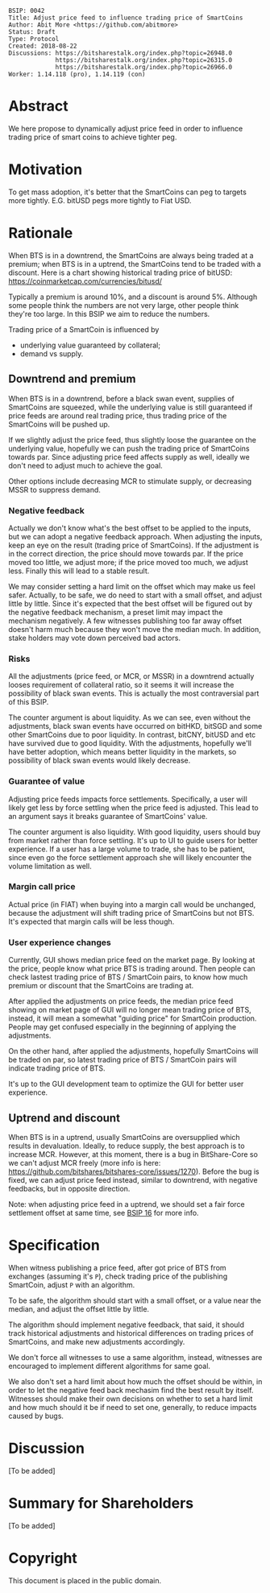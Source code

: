     BSIP: 0042
    Title: Adjust price feed to influence trading price of SmartCoins
    Author: Abit More <https://github.com/abitmore>
    Status: Draft
    Type: Protocol
    Created: 2018-08-22
    Discussions: https://bitsharestalk.org/index.php?topic=26948.0
                 https://bitsharestalk.org/index.php?topic=26315.0
                 https://bitsharestalk.org/index.php?topic=26966.0
    Worker: 1.14.118 (pro), 1.14.119 (con)

# Abstract

We here propose to dynamically adjust price feed in order to influence trading
price of smart coins to achieve tighter peg.

# Motivation

To get mass adoption, it's better that the SmartCoins can peg to targets more
tightly. E.G. bitUSD pegs more tightly to Fiat USD.

# Rationale

When BTS is in a downtrend, the SmartCoins are always being traded at a
premium; when BTS is in a uptrend, the SmartCoins tend to be traded with a
discount. Here is a chart showing historical trading price of bitUSD:
https://coinmarketcap.com/currencies/bitusd/

Typically a premium is around 10%, and a discount is around 5%. Although some
people think the numbers are not very large, other people think they're too
large. In this BSIP we aim to reduce the numbers.

Trading price of a SmartCoin is influenced by
* underlying value guaranteed by collateral;
* demand vs supply.

## Downtrend and premium

When BTS is in a downtrend, before a black swan event, supplies of SmartCoins
are squeezed, while the underlying value is still guaranteed if price feeds are
around real trading price, thus trading price of the SmartCoins will be pushed
up.

If we slightly adjust the price feed, thus slightly loose the guarantee on the
underlying value, hopefully we can push the trading price of SmartCoins towards
par. Since adjusting price feed affects supply as well, ideally we don't need to
adjust much to achieve the goal.

Other options include decreasing MCR to stimulate supply, or decreasing MSSR to
suppress demand.

### Negative feedback

Actually we don't know what's the best offset to be applied to the inputs, but 
we can adopt a negative feedback approach. When adjusting the inputs, keep an
eye on the result (trading price of SmartCoins). If the adjustment is in the
correct direction, the price should move towards par. If the price moved too
little, we adjust more; if the price moved too much, we adjust less. Finally
this will lead to a stable result.

We may consider setting a hard limit on the offset which may make us feel safer.
Actually, to be safe, we do need to start with a small offset, and adjust little
by little. Since it's expected that the best offset will be figured out by the
negative feedback mechanism, a preset limit may impact the mechanism negatively.
A few witnesses publishing too far away offset doesn't harm much because
they won't move the median much. In addition, stake holders may vote down
perceived bad actors.

### Risks

All the adjustments (price feed, or MCR, or MSSR) in a downtrend actually looses
requirement of collateral ratio, so it seems it will increase the possibility
of black swan events. This is actually the most contraversial part of this BSIP.

The counter argument is about liquidity. As we can see, even without the
adjustments, black swan events have occurred on bitHKD, bitSGD and some other
SmartCoins due to poor liquidity. In contrast, bitCNY, bitUSD and etc have
survived due to good liquidity. With the adjustments, hopefully we'll have
better adoption, which means better liquidity in the markets, so possibility
of black swan events would likely decrease.

### Guarantee of value

Adjusting price feeds impacts force settlements. Specifically, a user will
likely get less by force settling when the price feed is adjusted. This lead
to an argument says it breaks guarantee of SmartCoins' value.

The counter argument is also liquidity. With good liquidity, users should buy
from market rather than force settling. It's up to UI to guide users for better
experience. If a user has a large volume to trade, she has to be patient,
since even go the force settlement approach she will likely encounter the
volume limitation as well.

### Margin call price

Actual price (in FIAT) when buying into a margin call would be unchanged,
because the adjustment will shift trading price of SmartCoins but not BTS.
It's expected that margin calls will be less though.

### User experience changes

Currently, GUI shows median price feed on the market page. By looking at the
price,
people know what price BTS is trading around. Then people can check lastest
trading price of BTS / SmartCoin pairs, to know how much premium or discount
that the SmartCoins are trading at.

After applied the adjustments on price feeds, the median price feed showing
on market page of GUI will no longer mean trading price of BTS, instead, it
will mean a somewhat "guiding price" for SmartCoin production. People may get
confused especially in the beginning of applying the adjustments.

On the other hand, after applied the adjustments, hopefully SmartCoins will
be traded on par, so latest trading price of BTS / SmartCoin pairs will
indicate trading price of BTS.

It's up to the GUI development team to optimize the GUI for better user
experience.


## Uptrend and discount

When BTS is in a uptrend, usually SmartCoins are oversupplied which results in
devaluation. Ideally, to reduce supply, the best approach is to increase MCR.
However, at this moment, there is a bug in BitShare-Core so we can't adjust MCR
freely (more info is here:
https://github.com/bitshares/bitshares-core/issues/1270). Before the bug is
fixed, we can adjust price feed instead, similar to downtrend, with negative
feedbacks, but in opposite direction.

Note: when adjusting price feed in a uptrend, we should set a fair force
settlement offset at same time, see [BSIP 16](bsip-0016.md) for more info.


# Specification

When witness publishing a price feed, after got price of BTS from exchanges
(assuming it's `P`), check trading price of the publishing SmartCoin,
adjust `P` with an algorithm.

To be safe, the algorithm should start with a small offset, or a value near
the median, and adjust the offset little by little.

The algorithm should implement negative feedback,
that said, it should track historical adjustments and historical differences
on trading prices of SmartCoins, and make new adjustments accordingly.

We don't force all witnesses to use a same algorithm, instead, witnesses are
encouraged to implement different algorithms for same goal.

We also don't set a hard limit about how much the offset should be within, in
order to let the negative feed back mechasim find the best result by itself.
Witnesses should make their own decisions on whether to set a hard limit and
how much should it be if need to set one, generally, to reduce impacts caused
by bugs.

# Discussion

[To be added]

# Summary for Shareholders

[To be added]

# Copyright

This document is placed in the public domain.
